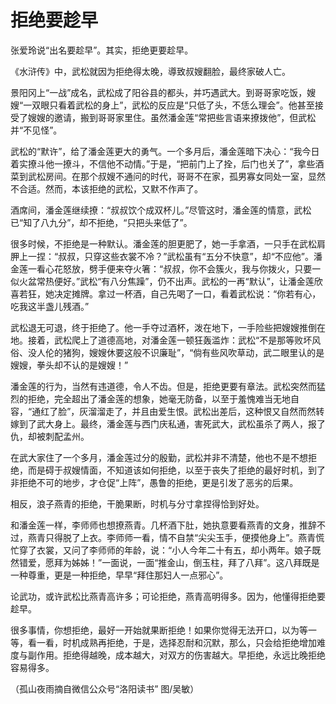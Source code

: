 # 拒绝要趁早

张爱玲说“出名要趁早”。其实，拒绝更要趁早。 

《水浒传》中，武松就因为拒绝得太晚，導致叔嫂翻脸，最终家破人亡。 

景阳冈上“一战”成名，武松成了阳谷县的都头，并巧遇武大。到哥哥家吃饭，嫂嫂“一双眼只看着武松的身上”，武松的反应是“只低了头，不恁么理会”。他甚至接受了嫂嫂的邀请，搬到哥哥家里住。虽然潘金莲“常把些言语来撩拨他”，但武松并“不见怪”。 

武松的“默许”，给了潘金莲更大的勇气。一个多月后，潘金莲暗下决心：“我今日着实撩斗他一撩斗，不信他不动情。”于是，“把前门上了拴，后门也关了”，拿些酒菜到武松房间。在那个叔嫂不通问的时代，哥哥不在家，孤男寡女同处一室，显然不合适。然而，本该拒绝的武松，又默不作声了。 

酒席间，潘金莲继续撩：“叔叔饮个成双杯儿。”尽管这时，潘金莲的情意，武松已“知了八九分”，却不拒绝，“只把头来低了”。 

很多时候，不拒绝是一种默认。潘金莲的胆更肥了，她一手拿酒，一只手在武松肩胛上一捏：“叔叔，只穿这些衣裳不冷？”武松虽有“五分不快意”，却“不应他”。潘金莲一看心花怒放，劈手便来夺火箸：“叔叔，你不会簇火，我与你拨火，只要一似火盆常热便好。”武松“有八分焦躁”，仍不出声。武松的一再“默认”，让潘金莲欣喜若狂，她决定摊牌。拿过一杯酒，自己先喝了一口，看着武松说：“你若有心，吃我这半盏儿残酒。” 

武松退无可退，终于拒绝了。他一手夺过酒杯，泼在地下，一手险些把嫂嫂推倒在地。接着，武松爬上了道德高地，对潘金莲一顿狂轰滥炸：武松“不是那等败坏风俗、没人伦的猪狗，嫂嫂休要这般不识廉耻”，“倘有些风吹草动，武二眼里认的是嫂嫂，拳头却不认的是嫂嫂！” 

潘金莲的行为，当然有违道德，令人不齿。但是，拒绝更要有章法。武松突然而猛烈的拒绝，完全超出了潘金莲的想象，她毫无防备，以至于羞愧难当无地自容，“通红了脸”，灰溜溜走了，并且由爱生恨。武松出差后，这种恨又自然而然转嫁到了武大身上。最终，潘金莲与西门庆私通，害死武大，武松虽杀了两人，报了仇，却被刺配孟州。 

在武大家住了一个多月，潘金莲过分的殷勤，武松并非不清楚，他也不是不想拒绝，而是碍于叔嫂情面，不知道该如何拒绝，以至于丧失了拒绝的最好时机，到了非拒绝不可的地步，才仓促“上阵”，愚鲁的拒绝，更是引发了恶劣的后果。 

相反，浪子燕青的拒绝，干脆果断，时机与分寸拿捏得恰到好处。 

和潘金莲一样，李师师也想撩燕青。几杯酒下肚，她执意要看燕青的文身，推辞不过，燕青只得脱了上衣。李师师一看，情不自禁“尖尖玉手，便摸他身上”。燕青慌忙穿了衣裳，又问了李师师的年龄，说：“小人今年二十有五，却小两年。娘子既然错爱，愿拜为姊姊！”一面说，一面“推金山，倒玉柱，拜了八拜”。这八拜既是一种尊重，更是一种拒绝，早早“拜住那妇人一点邪心”。 

论武功，或许武松比燕青高许多；可论拒绝，燕青高明得多。因为，他懂得拒绝要趁早。 

很多事情，你想拒绝，最好一开始就果断拒绝！如果你觉得无法开口，以为等一等，看一看，时机成熟再拒绝，于是，选择忍耐和沉默，那么，只会给拒绝增加难度与副作用。拒绝得越晚，成本越大，对双方的伤害越大。早拒绝，永远比晚拒绝容易得多。 

（孤山夜雨摘自微信公众号“洛阳读书” 图/吴敏）